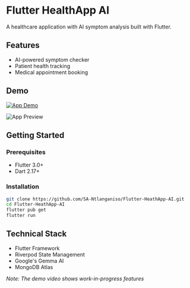 # Flutter HealthApp AI

A healthcare application with AI symptom analysis built with Flutter.

## Features
- AI-powered symptom checker
- Patient health tracking
- Medical appointment booking

## Demo
[![App Demo](https://img.shields.io/badge/View_Full_Demo_Video-blue?style=for-the-badge)](assets/videos/saas-app.mp4)

![App Preview](assets/images/demo-preview.gif)

## Getting Started

### Prerequisites
- Flutter 3.0+
- Dart 2.17+

### Installation
```bash
git clone https://github.com/SA-Ntlanganiso/Flutter-HeathApp-AI.git
cd Flutter-HeathApp-AI
flutter pub get
flutter run
```

## Technical Stack
- Flutter Framework
- Riverpod State Management
- Google's Gemma AI
- MongoDB Atlas

*Note: The demo video shows work-in-progress features*
